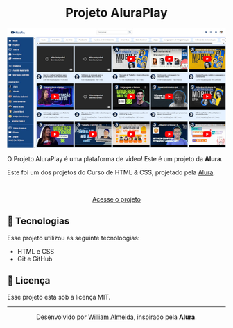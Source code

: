 # 

<h1 align="center"> Projeto AluraPlay </h1>

<p align="center">
   <img src="./img/imagem-preview.jpg">
</p>

O Projeto AluraPlay é uma plataforma de vídeo!
Este é um projeto da <strong>Alura</strong>.
<br>

Este foi um dos projetos do Curso de HTML & CSS, projetado pela <a href="https://cursos.alura.com.br/dashboard">Alura</a>.

<br>

<p align="center"><a href="https://willalmeid.github.io/html-css-alura/aluraplay/">Acesse o projeto</a></p>


## 🤖 Tecnologias

Esse projeto utilizou as seguinte tecnoloogias:
 - HTML e CSS
 - Git e GitHub

## 📃 Licença

Esse projeto está sob a licença MIT.

---

<p align="center">Desenvolvido por <a href="https://www.linkedin.com/in/william-almeida-74ab22302/">William Almeida</a>, inspirado pela <strong>Alura</strong>.</p>
